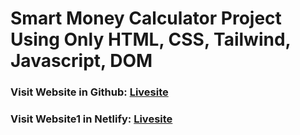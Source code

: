 # Smart Money Calculator Project Using Only HTML, CSS, Tailwind, Javascript, DOM
### Visit Website in Github: [Livesite](https://shahariarrahman.github.io/Smart-Money-Calculator/)
### Visit Website1 in Netlify: [Livesite](https://smart-money-calculator.netlify.app/)

